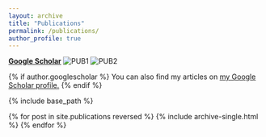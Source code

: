 ```yaml
---
layout: archive
title: "Publications"
permalink: /publications/
author_profile: true
---
```

[**Google Scholar**](https://scholar.google.com/citations?user=DWw4v0kAAAAJ&hl=en)
![PUB1](https://xipeng13.github.io/homepage/images/PUBLICATION-1.jpg)
![PUB2](https://xipeng13.github.io/homepage/images/PUBLICATION-2.jpg)

{% if author.googlescholar %}
  You can also find my articles on <u><a href="{{author.googlescholar}}">my Google Scholar profile</a>.</u>
{% endif %}

{% include base_path %}

{% for post in site.publications reversed %}
  {% include archive-single.html %}
{% endfor %}

